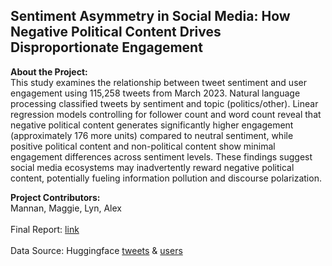 ## Sentiment Asymmetry in Social Media: How Negative Political Content Drives Disproportionate Engagement

**About the Project:**<br>
This study examines the relationship between tweet sentiment and user engagement using 115,258 tweets from March 2023. Natural language processing classified tweets by sentiment and topic (politics/other). Linear regression models controlling for follower count and word count reveal that negative political content generates significantly higher engagement (approximately 176 more units) compared to neutral sentiment, while positive political content and non-political content show minimal engagement differences across sentiment levels. These findings suggest social media ecosystems may inadvertently reward negative political content, potentially fueling information pollution and discourse polarization.

**Project Contributors:** <br>
Mannan, Maggie, Lyn, Alex <br><br>
Final Report: [link](https://github.com/mids-w203/lab-2-bayesian-bears-/blob/main/reports/Lab2_Report/Lab2.pdf)<br><br>
Data Source: Huggingface [tweets](https://huggingface.co/datasets/enryu43/twitter100m_tweets) & [users](https://huggingface.co/datasets/enryu43/twitter100m_users)
